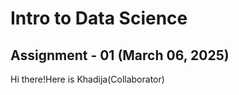 # Intro to Data Science 
## Assignment - 01 (March 06, 2025)

Hi there!Here is Khadija(Collaborator)


